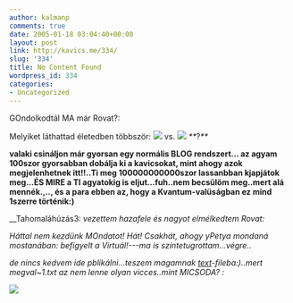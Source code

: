 ```yaml
---
author: kalmanp
comments: true
date: 2005-01-18 03:04:40+00:00
layout: post
link: http://kavics.me/334/
slug: '334'
title: No Content Found
wordpress_id: 334
categories:
- Uncategorized
---
```


GOndolkodtál MA már Rovat?:




Melyiket láthattad életedben többször: ![](http://kavics.freeblog.hu/Files/zaszlo.jpg) vs. ![](http://kavics.freeblog.hu/Files/zaszloXP.jpg) _**_?_**_




**__valaki csináljon már gyorsan egy normális BLOG rendszert... az agyam 100szor gyorsabban dobálja ki a kavicsokat, mint ahogy azok megjelenhetnek itt!!..Ti meg 100000000000szor lassanbban kjapjátok meg...ÉS MIRE a TI agyatokig is eljut...fuh..nem becsülöm meg..mert alá mennék.,.., és a para ebben az, hogy a Kvantum-valüságban ez mind 1szerre történik:)__**




__Tahomaláhúzás3: _vezettem hazafele és nagyot elmélkedtem Rovat:_




_Háttal nem kezdünk MOndatot! Hát! Csakhát, ahogy yPetya mondaná mostanában: befigyelt a Virtuál!---ma is szintetugrottam...végre.._




_de nincs kedvem ide pblikálni...teszem magamnak _[_text_](http://kavics.freeblog.hu/Files/text.txt)_-fileba:)..mert _megval~1.txt_ az nem lenne olyan vicces..mint _MICSODA_? :_




![](http://kavics.freeblog.hu/Files/micsoda.jpg)
